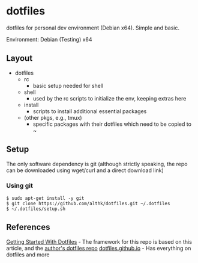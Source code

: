# dotfiles
dotfiles for personal dev environment (Debian x64). Simple and basic.

Environment: Debian (Testing) x64

## Layout
- dotfiles
  - rc
    * basic setup needed for shell
  - shell
    * used by the rc scripts to initialize the env, keeping extras here
  - install
    * scripts to install additional essential packages
  - (other pkgs, e.g., tmux)
    * specific packages with their dotfiles which need to be copied to ~

## Setup
The only software dependency is git (although strictly speaking, the repo can be downloaded using wget/curl and a direct download link)

### Using git

```shell
$ sudo apt-get install -y git
$ git clone https://github.com/althk/dotfiles.git ~/.dotfiles
$ ~/.dotfiles/setup.sh
```

## References
[Getting Started With Dotfiles](https://medium.com/@webprolific/getting-started-with-dotfiles-43c3602fd789) - The framework for this repo is based on this article, and the [author's dotfiles repo](https://github.com/webpro/dotfiles)
[dotfiles.github.io](http://dotfiles.github.io/) - Has everything on dotfiles and more
